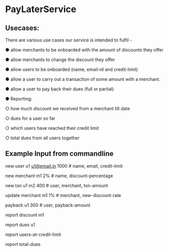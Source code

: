# PayLaterService

## Usecases:
There are various use cases our service is intended to fulfil -

● allow merchants to be onboarded with the amount of discounts they offer

● allow merchants to change the discount they offer

● allow users to be onboarded (name, email-id and credit-limit)

● allow a user to carry out a transaction of some amount with a merchant.

● allow a user to pay back their dues (full or partial)

● Reporting:

○ how much discount we received from a merchant till date

○ dues for a user so far

○ which users have reached their credit limit

○ total dues from all users together

## Example Input from commandline

new user u1 u1@email.in 1000 # name, email, credit-limit

new merchant m1 2% # name, discount-percentage

new txn u1 m2 400 # user, merchant, txn-amount

update merchant m1 1% # merchant, new-discount-rate

payback u1 300 # user, payback-amount

report discount m1

report dues u1

report users-at-credit-limit

report total-dues
